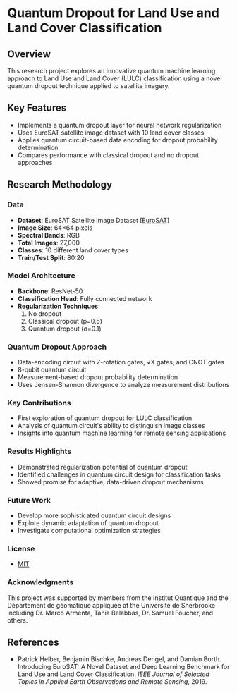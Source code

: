 # Quantum Dropout for Land Use and Land Cover Classification

## Overview

This research project explores an innovative quantum machine learning approach to Land Use and Land Cover (LULC) classification using a novel quantum dropout technique applied to satellite imagery.

## Key Features

- Implements a quantum dropout layer for neural network regularization
- Uses EuroSAT satellite image dataset with 10 land cover classes
- Applies quantum circuit-based data encoding for dropout probability determination
- Compares performance with classical dropout and no dropout approaches

## Research Methodology

### Data
- **Dataset**: EuroSAT Satellite Image Dataset [[EuroSAT](https://ieeexplore.ieee.org/document/8736785)]
- **Image Size**: 64×64 pixels
- **Spectral Bands**: RGB
- **Total Images**: 27,000
- **Classes**: 10 different land cover types
- **Train/Test Split**: 80:20

### Model Architecture

- **Backbone**: ResNet-50
- **Classification Head**: Fully connected network
- **Regularization Techniques**:
    1. No dropout
    2. Classical dropout (p=0.5)
    3. Quantum dropout (σ=0.1)

### Quantum Dropout Approach

- Data-encoding circuit with Z-rotation gates, √X gates, and CNOT gates
- 8-qubit quantum circuit
- Measurement-based dropout probability determination
- Uses Jensen-Shannon divergence to analyze measurement distributions

### Key Contributions

- First exploration of quantum dropout for LULC classification
- Analysis of quantum circuit's ability to distinguish image classes
- Insights into quantum machine learning for remote sensing applications

### Results Highlights

- Demonstrated regularization potential of quantum dropout
- Identified challenges in quantum circuit design for classification tasks
- Showed promise for adaptive, data-driven dropout mechanisms

### Future Work

- Develop more sophisticated quantum circuit designs
- Explore dynamic adaptation of quantum dropout
- Investigate computational optimization strategies

### License

- [MIT](LICENSE)

### Acknowledgments

This project was supported by members from the Institut Quantique and the Département de géomatique appliquée at the Université de Sherbrooke including Dr. Marco Armenta, Tania Belabbas, Dr. Samuel Foucher, and others.

## References

- Patrick Helber, Benjamin Bischke, Andreas Dengel, and Damian Borth. Introducing EuroSAT: A Novel Dataset and Deep Learning Benchmark for Land Use and Land Cover Classification. *IEEE Journal of Selected Topics in Applied Earth Observations and Remote Sensing*, 2019.